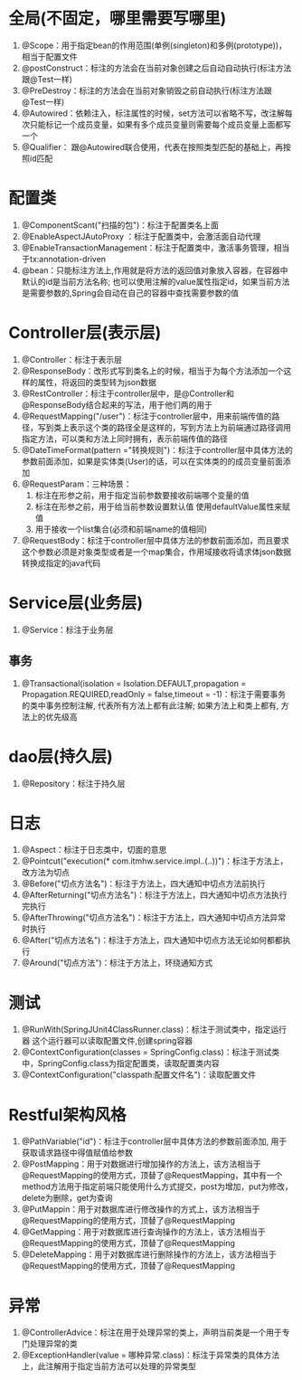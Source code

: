 # 全局(不固定，哪里需要写哪里)
1. @Scope：用于指定bean的作用范围(单例(singleton)和多例(prototype))，相当于配置文件<bean scope="">
2. @postConstruct：标注的方法会在当前对象创建之后自动自动执行(标注方法跟@Test一样)
3. @PreDestroy：标注的方法会在当前对象销毁之前自动执行(标注方法跟@Test一样)
4. @Autowired：依赖注入，标注属性的时候，set方法可以省略不写，改注解每次只能标记一个成员变量，如果有多个成员变量则需要每个成员变量上面都写一个
5. @Qualifier： 跟@Autowired联合使用，代表在按照类型匹配的基础上，再按照id匹配
# 配置类
1. @ComponentScant("扫描的包")：标注于配置类名上面
2. @EnableAspectJAutoProxy ：标注于配置类中，会激活面自动代理
3. @EnableTransactionManagement：标注于配置类中，激活事务管理，相当于tx:annotation-driven
4. @bean：只能标注方法上,作用就是将方法的返回值对象放入容器，在容器中默认的id是当前方法名称; 也可以使用注解的value属性指定id，如果当前方法是需要参数的,Spring会自动在自己的容器中查找需要参数的值
# Controller层(表示层)
1. @Controller：标注于表示层
2. @ResponseBody：改形式写到类名上的时候，相当于为每个方法添加一个这样的属性，将返回的类型转为json数据
3. @RestController：标注于controller层中，是@Controller和@ResponseBody结合起来的写法，用于他们两的用于
4. @RequestMapping("/user")：标注于controller层中，用来前端传值的路径，写到类上表示这个类的路径全是这样的，写到方法上为前端通过路径调用指定方法，可以类和方法上同时拥有，表示前端传值的路径
5. @DateTimeFormat(pattern ="转换规则")：标注于controller层中具体方法的参数前面添加，如果是实体类(User)的话，可以在实体类的的成员变量前面添加
6. @RequestParam：三种场景：
    1. 标注在形参之前，用于指定当前参数要接收前端哪个变量的值
    2. 标注在形参之前，用于给当前参数设置默认值 使用defaultValue属性来赋值
    3. 用于接收一个list集合(必须和前端name的值相同)
7. @RequestBody：标注于controller层中具体方法的参数前面添加，而且要求这个参数必须是对象类型或者是一个map集合，作用域接收将请求体json数据转换成指定的java代码
# Service层(业务层)
1. @Service：标注于业务层
## 事务
1. @Transactional(isolation = Isolation.DEFAULT,propagation = Propagation.REQUIRED,readOnly = false,timeout = -1)：标注于需要事务的类中事务控制注解, 代表所有方法上都有此注解; 如果方法上和类上都有, 方法上的优先级高
# dao层(持久层)
1. @Repository：标注于持久层
# 日志
1. @Aspect：标注于日志类中，切面的意思
2. @Pointcut("execution(* com.itmhw.service.impl.*.*(..))")：标注于方法上，改方法为切点
3. @Before("切点方法名")：标注于方法上，四大通知中切点方法前执行
4. @AfterReturning("切点方法名")：标注于方法上，四大通知中切点方法执行完执行
5. @AfterThrowing("切点方法名")：标注于方法上，四大通知中切点方法异常时执行
6. @After("切点方法名")：标注于方法上，四大通知中切点方法无论如何都都执行
7. @Around("切点方法")：标注于方法上，环绕通知方式
# 测试
1. @RunWith(SpringJUnit4ClassRunner.class)：标注于测试类中，指定运行器  这个运行器可以读取配置文件,创建spring容器
2. @ContextConfiguration(classes = SpringConfig.class)：标注于测试类中，SpringConfig.class为指定配置类，读取配置类内容
3. @ContextConfiguration("classpath:配置文件名")：读取配置文件
# Restful架构风格
1. @PathVariable("id")：标注于controller层中具体方法的参数前面添加, 用于获取请求路径中得值赋值给参数
2. @PostMapping：用于对数据进行增加操作的方法上，该方法相当于@RequestMapping的使用方式，顶替了@RequestMapping，其中有一个method方法用于指定前端只能使用什么方式提交，post为增加，put为修改，delete为删除，get为查询
3. @PutMappin：用于对数据库进行修改操作的方式上，该方法相当于@RequestMapping的使用方式，顶替了@RequestMapping
4. @GetMapping：用于对数据库进行查询操作的方法上，该方法相当于@RequestMapping的使用方式，顶替了@RequestMapping
5. @DeleteMapping：用于对数据库进行删除操作的方法上，该方法相当于@RequestMapping的使用方式，顶替了@RequestMapping
# 异常
1. @ControllerAdvice：标注在用于处理异常的类上，声明当前类是一个用于专门处理异常的类
2. @ExceptionHandler(value = 哪种异常.class)：标注于异常类的具体方法上，此注解用于指定当前方法可以处理的异常类型
